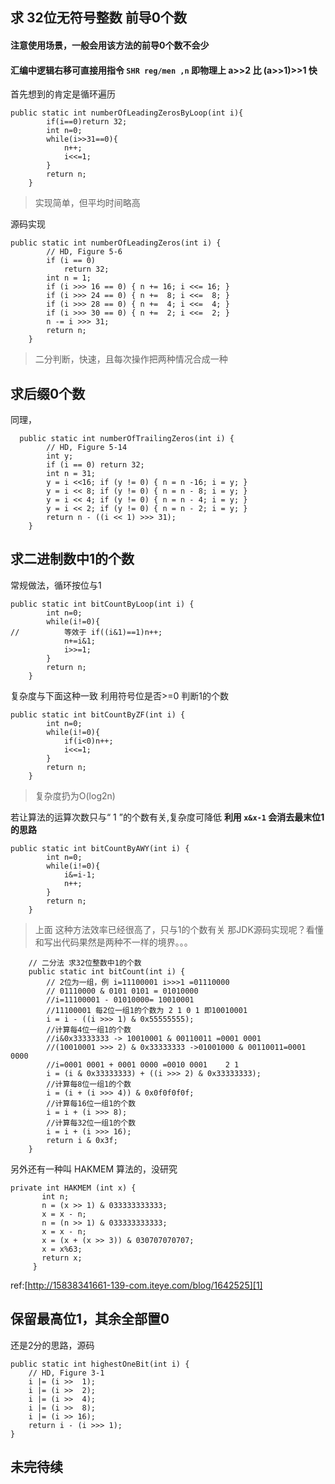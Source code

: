 ## 求 32位无符号整数 前导0个数
#### 注意使用场景，一般会用该方法的前导0个数不会少
#### 汇编中逻辑右移可直接用指令 `SHR reg/men ,n` 即物理上 a>>2 比 (a>>1)>>1 快
首先想到的肯定是循环遍历

    public static int numberOfLeadingZerosByLoop(int i){
    		if(i==0)return 32;
    		int n=0;
    		while(i>>31==0){
    			n++;
    			i<<=1;
    		}
    		return n;
    	}

> 实现简单，但平均时间略高


<!--more-->


源码实现

    public static int numberOfLeadingZeros(int i) {
            // HD, Figure 5-6
            if (i == 0)
                return 32;
            int n = 1;
            if (i >>> 16 == 0) { n += 16; i <<= 16; }
            if (i >>> 24 == 0) { n +=  8; i <<=  8; }
            if (i >>> 28 == 0) { n +=  4; i <<=  4; }
            if (i >>> 30 == 0) { n +=  2; i <<=  2; }
            n -= i >>> 31;
            return n;
        }

> 二分判断，快速，且每次操作把两种情况合成一种

## 求后缀0个数
同理，

      public static int numberOfTrailingZeros(int i) {
            // HD, Figure 5-14
            int y;
            if (i == 0) return 32;
            int n = 31;
            y = i <<16; if (y != 0) { n = n -16; i = y; }
            y = i << 8; if (y != 0) { n = n - 8; i = y; }
            y = i << 4; if (y != 0) { n = n - 4; i = y; }
            y = i << 2; if (y != 0) { n = n - 2; i = y; }
            return n - ((i << 1) >>> 31);
        }


## 求二进制数中1的个数
常规做法，循环按位与1

    public static int bitCountByLoop(int i) {
    		int n=0;
    		while(i!=0){
    //			等效于 if((i&1)==1)n++;
    			n+=i&1;
    			i>>=1;
    		}
    		return n;
        }


复杂度与下面这种一致
利用符号位是否>=0 判断1的个数

    public static int bitCountByZF(int i) {
    		int n=0;
    		while(i!=0){
    			if(i<0)n++;
    			i<<=1;
    		}
    		return n;
        }

> 复杂度扔为O(log2n)

若让算法的运算次数只与“ 1 ”的个数有关,复杂度可降低
**利用 `x&x-1` 会消去最末位1的思路**

    public static int bitCountByAWY(int i) {
    		int n=0;
    		while(i!=0){
    			i&=i-1;
    			n++;
    		}
    		return n;
        }

> 上面 这种方法效率已经很高了，只与1的个数有关
那JDK源码实现呢？看懂和写出代码果然是两种不一样的境界。。。


        // 二分法 求32位整数中1的个数
    	public static int bitCount(int i) {
    		// 2位为一组，例 i=11100001 i>>>1 =01110000
    		// 01110000 & 0101 0101 = 01010000
    		//i=11100001 - 01010000= 10010001
    		//11100001 每2位一组1的个数为 2 1 0 1 即10010001
            i = i - ((i >>> 1) & 0x55555555);
            //计算每4位一组1的个数
            //i&0x33333333 -> 10010001 & 00110011 =0001 0001
            //(10010001 >>> 2) & 0x33333333 ->01001000 & 00110011=0001 0000
            //i=0001 0001 + 0001 0000 =0010 0001    2 1
            i = (i & 0x33333333) + ((i >>> 2) & 0x33333333);
            //计算每8位一组1的个数
            i = (i + (i >>> 4)) & 0x0f0f0f0f;
            //计算每16位一组1的个数
            i = i + (i >>> 8);
            //计算每32位一组1的个数
            i = i + (i >>> 16);
            return i & 0x3f;
        }

另外还有一种叫 HAKMEM 算法的，没研究

    private int HAKMEM (int x) {  
           int n;     
           n = (x >> 1) & 033333333333;     
           x = x - n;    
           n = (n >> 1) & 033333333333;     
           x = x - n;     
           x = (x + (x >> 3)) & 030707070707;    
           x = x%63;   
           return x;    
         }  

ref:[http://15838341661-139-com.iteye.com/blog/1642525][1]


## 保留最高位1，其余全部置0
还是2分的思路，源码


    public static int highestOneBit(int i) {
        // HD, Figure 3-1
        i |= (i >>  1);
        i |= (i >>  2);
        i |= (i >>  4);
        i |= (i >>  8);
        i |= (i >> 16);
        return i - (i >>> 1);
    }

## 未完待续
  [1]: http://15838341661-139-com.iteye.com/blog/1642525